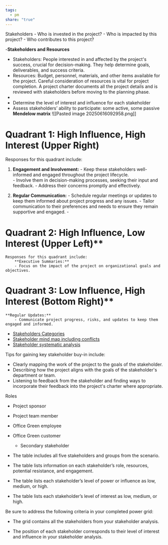 ```yaml
---
tags:
  - pm
share: "true"
---
```

Stakeholders
	- Who is invested in the project? 
	- Who is impacted by this project? 
	- Who contributes to this project?
	
-**Stakeholders and Resources**

- Stakeholders: People interested in and affected by the project's success, crucial for decision-making. They help determine goals, deliverables, and success criteria.
- Resources: Budget, personnel, materials, and other items available for the project. Careful consideration of resources is vital for project completion. A project charter documents all the project details and is reviewed with stakeholders before moving to the planning phase.
- 
- Determine the level of interest and influence for each stakeholder
- Assess stakeholders’ ability to participate: some active, some passive 
	**Mendelow matrix**
![[Pasted image 20250616092958.png]]

# **Quadrant 1: High Influence, High Interest (Upper Right)**
Responses for this quadrant include:

1. **Engagement and Involvement:**
        - Keep these stakeholders well-informed and engaged throughout the project lifecycle.  
        - Involve them in decision-making processes, seeking their input and feedback.
        - Address their concerns promptly and effectively.
        
2. **Regular Communication:**
        - Schedule regular meetings or updates to keep them informed about project progress and any issues.
        - Tailor communication to their preferences and needs to ensure they remain supportive and engaged.
        - 
# Quadrant 2: High Influence, Low Interest (Upper Left)**
	Responses for this quadrant include:
		**Executive Summaries:** 
		- Focus on the impact of the project on organizational goals and objectives.

# Quadrant 3: Low Influence, High Interest (Bottom Right)**
	**Regular Updates:**
		- Communicate project progress, risks, and updates to keep them engaged and informed.
- [Stakeholders Categories](https://coggle.it/diagram/WNYBq0oYwgABAeQ0/t/1-4-stakeholders)
- [Stakeholder mind map including conflicts](https://coggle.it/diagram/V-OmCLjYmmwgZqj0/t/1-4-stakeholders)
- [Stakeholder systematic analysis](https://simplystakeholders.com/platform/)


Tips for gaining key stakeholder buy-in include: 
- Clearly mapping the work of the project to the goals of the stakeholder.
- Describing how the project aligns with the goals of the stakeholder's department or team.
- Listening to feedback from the stakeholder and finding ways to incorporate their feedback into the project's charter where appropriate.

Roles 
- Project sponsor
    
- Project team member
    
- Office Green employee
    
- Office Green customer 
    
	- Secondary stakeholder
- The table includes all five stakeholders and groups from the scenario.
    
- The table lists information on each stakeholder’s role, resources, potential resistance, and engagement.
    
- The table lists each stakeholder’s level of power or influence as low, medium, or high.
    
- The table lists each stakeholder’s level of interest as low, medium, or high.
    

Be sure to address the following criteria in your completed power grid:

- The grid contains all the stakeholders from your stakeholder analysis. 
    
- The position of each stakeholder corresponds to their level of interest and influence in your stakeholder analysis.